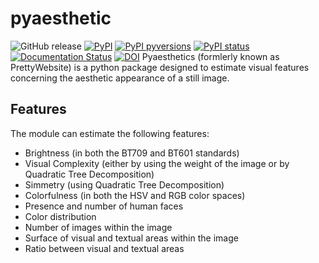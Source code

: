 # pyaesthetic
![GitHub release](https://img.shields.io/github/release/Gabrock94/prettywebsite.svg)
[![PyPI](https://img.shields.io/pypi/v/prettywebsite.svg)](https://badge.fury.io/py/prettywebsite)
[![PyPI pyversions](https://img.shields.io/pypi/pyversions/prettywebsite.svg)](https://pypi.python.org/pypi/prettywebsite/)
[![PyPI status](https://img.shields.io/pypi/status/prettywebsite.svg)](https://pypi.python.org/pypi/prettywebsite/)
[![Documentation Status](https://readthedocs.org/projects/prettywebsite/badge/?version=latest)](http://prettywebsite.readthedocs.io/en/latest/?badge=latest)
[![DOI](https://zenodo.org/badge/129248933.svg)](https://zenodo.org/badge/latestdoi/129248933)
Pyaesthetics (formlerly known as PrettyWebsite) is a python package designed to estimate visual features concerning the aesthetic appearance of a still image.

## Features
The module can estimate the following features:
-  Brightness (in both the BT709 and BT601 standards)
-  Visual Complexity (either by using the weight of the image or by Quadratic Tree Decomposition)
-  Simmetry (using Quadratic Tree Decomposition)
-  Colorfulness (in both the HSV and RGB color spaces)
-  Presence and number of human faces
-  Color distribution
-  Number of images within the image
-  Surface of visual and textual areas within the image
-  Ratio between visual and textual areas




